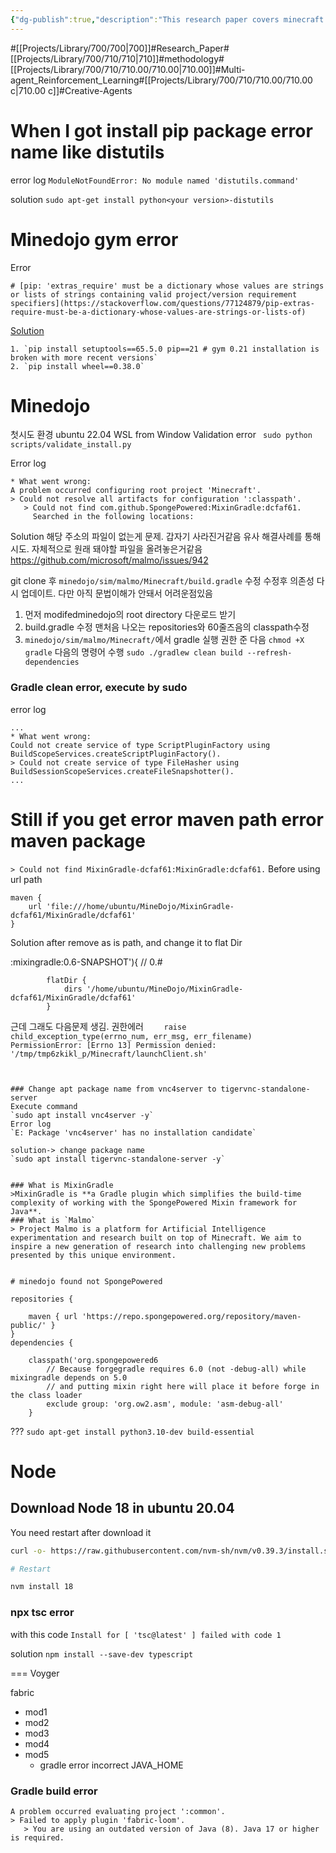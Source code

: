 ```yaml
---
{"dg-publish":true,"description":"This research paper covers minecraft npc that combined mindedojo and voyger. So this agent can learn new tasks by ordering human feedback","permalink":"/projects/library/700/710/710-00/710-00-c/","dgPassFrontmatter":true,"noteIcon":"0","created":"2024-04-24T08:15:02.467+09:00","updated":"2024-04-25T17:53:33.116+09:00"}
---
```


#[[Projects/Library/700/700\|700]]#Research_Paper#[[Projects/Library/700/710/710\|710]]#methodology#[[Projects/Library/700/710/710.00/710.00\|710.00]]#Multi-agent_Reinforcement_Learning#[[Projects/Library/700/710/710.00/710.00 c\|710.00 c]]#Creative-Agents

# When I got install pip package error name like distutils

error log
`ModuleNotFoundError: No module named 'distutils.command'`

solution
`sudo apt-get install python<your version>-distutils`
# Minedojo gym error 
 Error
 ```
 # [pip: 'extras_require' must be a dictionary whose values are strings or lists of strings containing valid project/version requirement specifiers](https://stackoverflow.com/questions/77124879/pip-extras-require-must-be-a-dictionary-whose-values-are-strings-or-lists-of)
```

[Solution](https://stackoverflow.com/questions/77124879/pip-extras-require-must-be-a-dictionary-whose-values-are-strings-or-lists-of) 
```
1. `pip install setuptools==65.5.0 pip==21 # gym 0.21 installation is broken with more recent versions`
2. `pip install wheel==0.38.0`
```
# Minedojo

첫시도 환경 ubuntu 22.04 WSL from Window
Validation error
` sudo python scripts/validate_install.py`

Error log
```
* What went wrong:
A problem occurred configuring root project 'Minecraft'.
> Could not resolve all artifacts for configuration ':classpath'.
   > Could not find com.github.SpongePowered:MixinGradle:dcfaf61.
     Searched in the following locations:
```

Solution
해당 주소의 파일이 없는게 문제. 갑자기 사라진거같음
유사 해결사례를 통해 시도. 자체적으로 원래 돼야할 파일을 올려놓은거같음
https://github.com/microsoft/malmo/issues/942

git clone  후  `minedojo/sim/malmo/Minecraft/build.gradle` 수정
수정후 의존성 다시 업데이트. 다만 아직 문법이해가 안돼서 어려운점있음
1. 먼저 modifedminedojo의 root directory 다운로드 받기
2. build.gradle 수정  맨처음 나오는 repositories와 60줄즈음의 classpath수정
3. `minedojo/sim/malmo/Minecraft/`에서 gradle 실행 권한 준 다음 `chmod +X gradle` 다음의 명령어 수행
   `sudo ./gradlew clean build --refresh-dependencies`

### Gradle clean error, execute by sudo

error log
```
...
* What went wrong:
Could not create service of type ScriptPluginFactory using BuildScopeServices.createScriptPluginFactory().
> Could not create service of type FileHasher using BuildSessionScopeServices.createFileSnapshotter().
...
```



# Still if you get error maven path error maven package

`> Could not find MixinGradle-dcfaf61:MixinGradle:dcfaf61.` 
Before using url path
```
maven {
    url 'file:///home/ubuntu/MineDojo/MixinGradle-dcfaf61/MixinGradle/dcfaf61'
}

```

Solution after remove as is path, and change it to flat Dir



:mixingradle:0.6-SNAPSHOT'){ // 0.# 
```
        flatDir {
            dirs '/home/ubuntu/MineDojo/MixinGradle-dcfaf61/MixinGradle/dcfaf61'
        }
```




근데 그래도 다음문제 생김. 권한에러
`    raise child_exception_type(errno_num, err_msg, err_filename)
PermissionError: [Errno 13] Permission denied: '/tmp/tmp6zkikl_p/Minecraft/launchClient.sh'`

```


### Change apt package name from vnc4server to tigervnc-standalone-server
Execute command
`sudo apt install vnc4server -y`
Error log
`E: Package 'vnc4server' has no installation candidate`

solution-> change package name
`sudo apt install tigervnc-standalone-server -y`


### What is MixinGradle
>MixinGradle is **a Gradle plugin which simplifies the build-time complexity of working with the SpongePowered Mixin framework for Java**.
### What is `Malmo`
> Project Malmo is a platform for Artificial Intelligence experimentation and research built on top of Minecraft. We aim to inspire a new generation of research into challenging new problems presented by this unique environment.


# minedojo found not SpongePowered
```
    repositories {

        maven { url 'https://repo.spongepowered.org/repository/maven-public/' }
    }
    dependencies {

        classpath('org.spongepowered6
            // Because forgegradle requires 6.0 (not -debug-all) while mixingradle depends on 5.0
            // and putting mixin right here will place it before forge in the class loader
            exclude group: 'org.ow2.asm', module: 'asm-debug-all'
        }


??? `sudo apt-get install python3.10-dev build-essential`


# Node
## Download Node 18 in ubuntu 20.04

You need restart after download it
```bash
curl -o- https://raw.githubusercontent.com/nvm-sh/nvm/v0.39.3/install.sh | bash

# Restart 

nvm install 18
```

### npx tsc error
with this code
`Install for [ 'tsc@latest' ] failed with code 1`

solution
`npm install --save-dev typescript`




===
Voyger

fabric
- mod1
- mod2
- mod3
- mod4
- mod5
	- gradle error incorrect JAVA_HOME



### Gradle build error
```
A problem occurred evaluating project ':common'.
> Failed to apply plugin 'fabric-loom'.
   > You are using an outdated version of Java (8). Java 17 or higher is required.
```